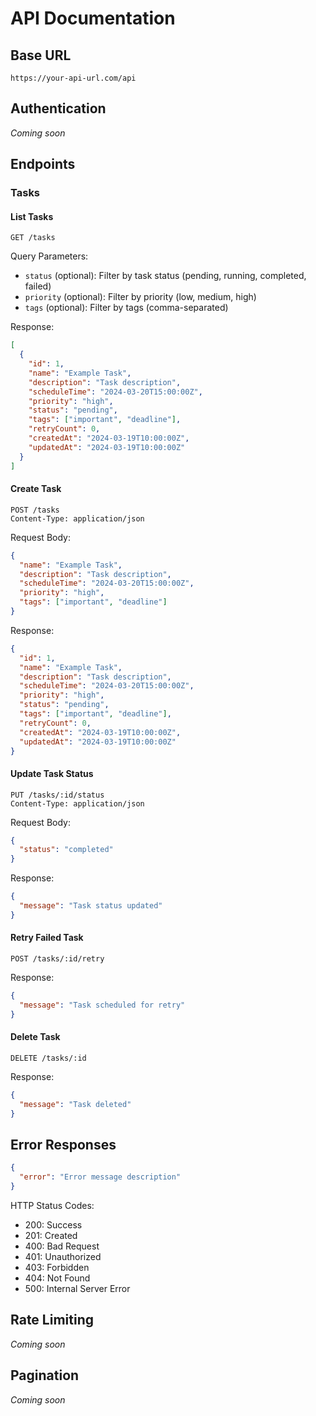 # API Documentation

## Base URL

```
https://your-api-url.com/api
```

## Authentication

_Coming soon_

## Endpoints

### Tasks

#### List Tasks

```http
GET /tasks
```

Query Parameters:
- `status` (optional): Filter by task status (pending, running, completed, failed)
- `priority` (optional): Filter by priority (low, medium, high)
- `tags` (optional): Filter by tags (comma-separated)

Response:
```json
[
  {
    "id": 1,
    "name": "Example Task",
    "description": "Task description",
    "scheduleTime": "2024-03-20T15:00:00Z",
    "priority": "high",
    "status": "pending",
    "tags": ["important", "deadline"],
    "retryCount": 0,
    "createdAt": "2024-03-19T10:00:00Z",
    "updatedAt": "2024-03-19T10:00:00Z"
  }
]
```

#### Create Task

```http
POST /tasks
Content-Type: application/json
```

Request Body:
```json
{
  "name": "Example Task",
  "description": "Task description",
  "scheduleTime": "2024-03-20T15:00:00Z",
  "priority": "high",
  "tags": ["important", "deadline"]
}
```

Response:
```json
{
  "id": 1,
  "name": "Example Task",
  "description": "Task description",
  "scheduleTime": "2024-03-20T15:00:00Z",
  "priority": "high",
  "status": "pending",
  "tags": ["important", "deadline"],
  "retryCount": 0,
  "createdAt": "2024-03-19T10:00:00Z",
  "updatedAt": "2024-03-19T10:00:00Z"
}
```

#### Update Task Status

```http
PUT /tasks/:id/status
Content-Type: application/json
```

Request Body:
```json
{
  "status": "completed"
}
```

Response:
```json
{
  "message": "Task status updated"
}
```

#### Retry Failed Task

```http
POST /tasks/:id/retry
```

Response:
```json
{
  "message": "Task scheduled for retry"
}
```

#### Delete Task

```http
DELETE /tasks/:id
```

Response:
```json
{
  "message": "Task deleted"
}
```

## Error Responses

```json
{
  "error": "Error message description"
}
```

HTTP Status Codes:
- 200: Success
- 201: Created
- 400: Bad Request
- 401: Unauthorized
- 403: Forbidden
- 404: Not Found
- 500: Internal Server Error

## Rate Limiting

_Coming soon_

## Pagination

_Coming soon_ 